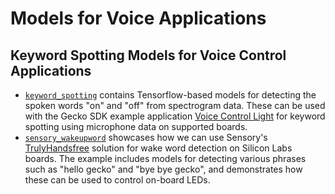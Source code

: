 
# Models for Voice Applications

## Keyword Spotting Models for Voice Control Applications

- [`keyword_spotting`](./keyword_spotting/) contains Tensorflow-based models for detecting the spoken words "on" and "off" from spectrogram data. These can be used with the Gecko SDK example application [Voice Control Light](https://github.com/SiliconLabs/gecko_sdk/tree/gsdk_4.1/app/common/example/voice_control_light) for keyword spotting using microphone data on supported boards.
- [`sensory_wakeupword`](./sensory_wakeupword/) showcases how we can use Sensory's [TrulyHandsfree](https://www.sensory.com/wake-word/) solution for wake word detection on Silicon Labs boards. The example includes models for detecting various phrases such as "hello gecko" and "bye bye gecko", and demonstrates how these can be used to control on-board LEDs.
